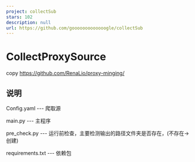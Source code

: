 ```yaml
---
project: collectSub
stars: 102
description: null
url: https://github.com/gooooooooooooogle/collectSub
---
```


CollectProxySource
==================

copy https://github.com/RenaLio/proxy-minging/

说明
--

Config.yaml --- 爬取源

main.py --- 主程序

pre\_check.py --- 运行前检查，主要检测输出的路径文件夹是否存在，(不存在->创建)

requirements.txt --- 依赖包

